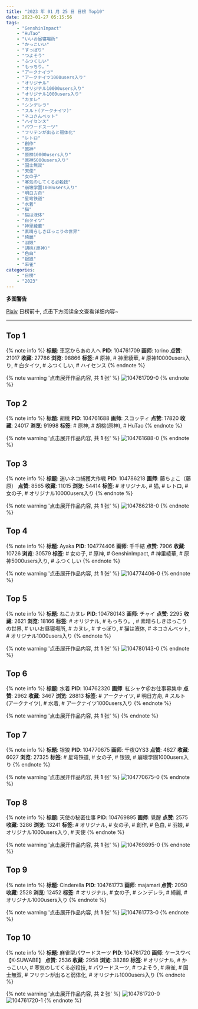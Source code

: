 ```yaml
---
title: "2023 年 01 月 25 日 日榜 Top10"
date: 2023-01-27 05:15:56
tags:
    - "GenshinImpact"
    - "HuTao"
    - "いいお昼寝場所"
    - "かっこいい"
    - "すっぽり"
    - "つよそう"
    - "ふつくしい"
    - "もっちり。"
    - "アークナイツ"
    - "アークナイツ1000users入り"
    - "オリジナル"
    - "オリジナル10000users入り"
    - "オリジナル1000users入り"
    - "カヌレ"
    - "シンデレラ"
    - "スルト(アークナイツ)"
    - "ネコさんベット"
    - "ハイセンス"
    - "パワードスーツ"
    - "フリテンが出ると弱体化"
    - "レトロ"
    - "創作"
    - "原神"
    - "原神10000users入り"
    - "原神5000users入り"
    - "国士無双"
    - "天使"
    - "女の子"
    - "寒気のしてくる必殺技"
    - "崩壊学園1000users入り"
    - "明日方舟"
    - "星穹铁道"
    - "水着"
    - "猫"
    - "猫は液体"
    - "白タイツ"
    - "神里綾華"
    - "素晴らしきほっこりの世界"
    - "綺麗"
    - "羽娘"
    - "胡桃(原神)"
    - "色白"
    - "银狼"
    - "麻雀"
categories:
    - "日榜"
    - "2023"
---
```


<i class="fa fa-triangle-exclamation"></i>**多图警告**<i class="fa fa-triangle-exclamation"></i>

[Pixiv](https://www.pixiv.net/) 日榜前十, 点击下方阅读全文查看详细内容~

<!-- more -->

---

## Top 1

{% note info %}
**标题**: 車窓からあの人へ
**PID**: 104761709 **画师**: torino
**点赞**: 21017 **收藏**: 27786 **浏览**: 98866
**标签**: # 原神, # 神里綾華, # 原神10000users入り, # 白タイツ, # ふつくしい, # ハイセンス
{% endnote %}

{% note warning '点击展开作品内容, 共 **1** 张' %}
![104761709-0](https://i.pixiv.re/img-original/img/2023/01/24/00/00/35/104761709_p0.jpg)
{% endnote %}

## Top 2

{% note info %}
**标题**: 胡桃
**PID**: 104761688 **画师**: スコッティ
**点赞**: 17820 **收藏**: 24017 **浏览**: 91998
**标签**: # 原神, # 胡桃(原神), # HuTao
{% endnote %}

{% note warning '点击展开作品内容, 共 **1** 张' %}
![104761688-0](https://i.pixiv.re/img-original/img/2023/01/24/00/00/29/104761688_p0.jpg)
{% endnote %}

## Top 3

{% note info %}
**标题**: 迷いネコ捕獲大作戦
**PID**: 104786218 **画师**: 藤ちょこ（藤原）
**点赞**: 8565 **收藏**: 11015 **浏览**: 54414
**标签**: # オリジナル, # 猫, # レトロ, # 女の子, # オリジナル10000users入り
{% endnote %}

{% note warning '点击展开作品内容, 共 **1** 张' %}
![104786218-0](https://i.pixiv.re/img-original/img/2023/01/25/00/00/46/104786218_p0.png)
{% endnote %}

## Top 4

{% note info %}
**标题**: Ayaka
**PID**: 104774406 **画师**: 千千結
**点赞**: 7906 **收藏**: 10726 **浏览**: 30579
**标签**: # 女の子, # 原神, # GenshinImpact, # 神里綾華, # 原神5000users入り, # ふつくしい
{% endnote %}

{% note warning '点击展开作品内容, 共 **1** 张' %}
![104774406-0](https://i.pixiv.re/img-original/img/2023/01/24/15/59/49/104774406_p0.jpg)
{% endnote %}

## Top 5

{% note info %}
**标题**: ねこカヌレ
**PID**: 104780143 **画师**: チャイ
**点赞**: 2295 **收藏**: 2621 **浏览**: 18166
**标签**: # オリジナル, # もっちり。, # 素晴らしきほっこりの世界, # いいお昼寝場所, # カヌレ, # すっぽり, # 猫は液体, # ネコさんベット, # オリジナル1000users入り
{% endnote %}

{% note warning '点击展开作品内容, 共 **1** 张' %}
![104780143-0](https://i.pixiv.re/img-original/img/2023/01/24/20/30/02/104780143_p0.png)
{% endnote %}

## Top 6

{% note info %}
**标题**: 水着
**PID**: 104762320 **画师**: 紅シャケ＠お仕事募集中
**点赞**: 2962 **收藏**: 3467 **浏览**: 28813
**标签**: # アークナイツ, # 明日方舟, # スルト(アークナイツ), # 水着, # アークナイツ1000users入り
{% endnote %}

{% note warning '点击展开作品内容, 共 **1** 张' %}
{% endnote %}

## Top 7

{% note info %}
**标题**: 银狼
**PID**: 104770675 **画师**: 千夜QYS3
**点赞**: 4627 **收藏**: 6027 **浏览**: 27325
**标签**: # 星穹铁道, # 女の子, # 银狼, # 崩壊学園1000users入り
{% endnote %}

{% note warning '点击展开作品内容, 共 **1** 张' %}
![104770675-0](https://i.pixiv.re/img-original/img/2023/01/24/11/33/50/104770675_p0.png)
{% endnote %}

## Top 8

{% note info %}
**标题**: 天使の秘密仕事
**PID**: 104769895 **画师**: 覺醒
**点赞**: 2575 **收藏**: 3286 **浏览**: 13241
**标签**: # オリジナル, # 女の子, # 創作, # 色白, # 羽娘, # オリジナル1000users入り, # 天使
{% endnote %}

{% note warning '点击展开作品内容, 共 **1** 张' %}
![104769895-0](https://i.pixiv.re/img-original/img/2023/01/24/10/20/17/104769895_p0.jpg)
{% endnote %}

## Top 9

{% note info %}
**标题**: Cinderella
**PID**: 104761773 **画师**: majamari
**点赞**: 2050 **收藏**: 2528 **浏览**: 12452
**标签**: # オリジナル, # 女の子, # シンデレラ, # 綺麗, # オリジナル1000users入り
{% endnote %}

{% note warning '点击展开作品内容, 共 **1** 张' %}
![104761773-0](https://i.pixiv.re/img-original/img/2023/01/24/00/00/58/104761773_p0.jpg)
{% endnote %}

## Top 10

{% note info %}
**标题**: 麻雀型パワードスーツ
**PID**: 104761720 **画师**: ケースワベ【K-SUWABE】
**点赞**: 2536 **收藏**: 2958 **浏览**: 38289
**标签**: # オリジナル, # かっこいい, # 寒気のしてくる必殺技, # パワードスーツ, # つよそう, # 麻雀, # 国士無双, # フリテンが出ると弱体化, # オリジナル1000users入り
{% endnote %}

{% note warning '点击展开作品内容, 共 **2** 张' %}
![104761720-0](https://i.pixiv.re/img-original/img/2023/01/24/00/01/55/104761720_p0.jpg)
![104761720-1](https://i.pixiv.re/img-original/img/2023/01/24/00/01/55/104761720_p1.jpg)
{% endnote %}
